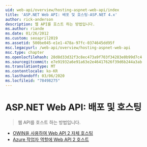 ```yaml
---
uid: web-api/overview/hosting-aspnet-web-api/index
title: 'ASP.NET Web API: 배포 및 호스팅-ASP.NET 4.x'
author: rick-anderson
description: 웹 API를 호스트 하는 방법입니다.
ms.author: riande
ms.date: 01/26/2012
ms.custom: seoapril2019
ms.assetid: 500be045-e1e1-478a-97fc-0374645dd95f
msc.legacyurl: /web-api/overview/hosting-aspnet-web-api
msc.type: chapter
ms.openlocfilehash: 28d8d33d32f3c8ec473a9f703f34283e0b99d7c4
ms.sourcegitcommit: e7e91932a6e91a63e2e46417626f39d6b244a3ab
ms.translationtype: MT
ms.contentlocale: ko-KR
ms.lasthandoff: 03/06/2020
ms.locfileid: "78498275"
---
```

# <a name="aspnet-web-api-deployment-and-hosting"></a>ASP.NET Web API: 배포 및 호스팅

> 웹 API를 호스트 하는 방법입니다.

- [OWIN을 사용하여 Web API 2 자체 호스팅](use-owin-to-self-host-web-api.md)
- [Azure 작업자 역할에 Web API 2 호스트](host-aspnet-web-api-in-an-azure-worker-role.md)
